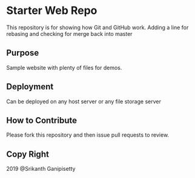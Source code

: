 # Starter Web Repo

This repository is for showing how Git and GitHub work. Adding a line 
for rebasing and checking for merge back into master


## Purpose

Sample website with plenty of files for demos.

## Deployment
 Can be deployed on any host server or any file storage server

## How to Contribute
  Please fork this repository and then issue pull requests to review.


## Copy Right
   2019 @Srikanth Ganipisetty
